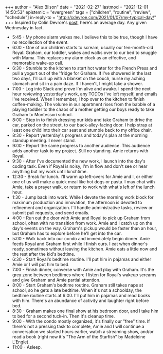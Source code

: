 +++
author = "Alex Bilson"
date = "2021-02-27"
lastmod = "2021-12-01 14:50:53"
epistemic = "evergreen"
tags = ["children", "routine", "review", "schedule"]
in-reply-to = "http://cdevroe.com/2021/01/07/my-typical-day/"
+++
Inspired by Colin Devroe's [post](http://cdevroe.com/2021/01/07/my-typical-day/), here's an average day. Any given Wednesday in fact.

- 5:45 - My phone alarm wakes me. I believe this to be true, though I have no recollection of the event.
- 6:00 - One of our children starts to scream, usually our ten-month-old Royal. Graham, our toddler, wakes and walks over to our bed to snuggle with Mama. This replaces my alarm clock as an effective, and memorable wake-up call.
- 6:30 - Stumble to the kitchen to start hot water for the French Press and pull a yogurt out of the 'fridge for Graham. If I've showered in the last two days, I'll curl up with a blanket on the couch, nurse my aching stomach and sit in a pain daze. If I haven't, I might take a shower.
- 7:00 - Log into Slack and prove I'm alive and awake. I spend the next hour reviewing yesterday's work, any TODOs I've left myself, and emails I've received. When I remember, I hop over to the kitchen to finish coffee-making. The volume in our apartment rises from the babble of a playing toddler to the chaos of a mother getting our boys ready to take Graham to Montessori school.
- 8:00 - Step in to finish dressing our kids and take Graham to drive the car, parked on the street, to our back-alley-facing door. I help strap at least one child into their car seat and stumble back to my office chair.
- 8:30 - Report yesterday's progress and today's plan at the morning standup meeting. I never stand.
- 9:00 - Report the same progress to another audience. This audience adds another task to my project. Still no standing. Amie returns with Royal.
- 9:30 - After I've documented the new work, I launch into the day's coding task. Even if Royal is noisy, I'm in flow and don't see or hear anything but my work until lunchtime.
- 12:30 - Break for lunch. I'll warm up left-overs for Amie and I, or either one of us will make a quick meal like hot dogs or pasta. I may chat with Amie, take a prayer walk, or return to work with what's left of the lunch hour.
- 1:30 - Jump back into work. While I devote the morning work block for maximum production and innovation, the afternoon is devoted to refinement and organization. I'll handle administrative tasks, review or submit pull requests, and send emails.
- 4:00 - Run out the door with Amie and Royal to pick up Graham from school, often with no transition from work. Amie and I catch up on the day's events on the way. Graham's pickup would be faster than an hour, but Graham has to explore before he'll get into the car.
- 5:00 - Walk back into our condo and immediately begin dinner. Amie feeds Royal and Graham first while I finish ours. I eat when dinner's ready, sometimes without leaving the kitchen. Amie eats a little now and the rest after the kid's bedtime.
- 6:30 - Start Royal's bedtime routine. I'll put him in pajamas and either Amie or I will put him to bed.
- 7:00 - Finish dinner, converse with Amie and play with Graham. It's the grey zone between bedtimes where I listen for Royal's wakeup screams and give Graham and Amie partial attention.
- 8:00 - Start Graham's bedtime routine. Graham still takes naps at school, so he gets a late bedtime. When it's not a schoolday, the bedtime routine starts at 6:00. I'll put him in pajamas and read books with him. There's an abundance of activity and laughter right before bed.
- 8:30 - Graham makes one final show at his bedroom door, and I take him to bed for a second tuck-in. Then it's cleanup time.
- 9:00 - With the condo mostly organized, it's finally our "free" time. If there's not a pressing task to complete, Amie and I will continue a conversation we started hours earlier, watch a streaming show, and/or read a book (right now it's "The Arm of the Starfish" by Madeleine L'Engle).
- 11:00 - Asleep.
